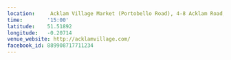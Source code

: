 ```yaml
---
location:     Acklam Village Market (Portobello Road), 4-8 Acklam Road, London W10 5TY
time:        '15:00'
latitude:    51.51892
longitude:   -0.20714
venue_website: http://acklamvillage.com/
facebook_id: 889908717711234
---
```

